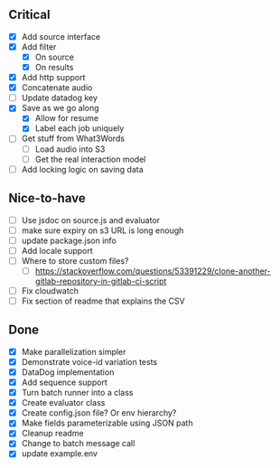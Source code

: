 ## Critical
- [X] Add source interface
- [X] Add filter
  - [X] On source
  - [X] On results
- [X] Add http support
- [X] Concatenate audio
- [ ] Update datadog key
- [X] Save as we go along
  - [X] Allow for resume
  - [X] Label each job uniquely
- [ ] Get stuff from What3Words
  - [ ] Load audio into S3
  - [ ] Get the real interaction model
- [ ] Add locking logic on saving data

## Nice-to-have
- [ ] Use jsdoc on source.js and evaluator
- [ ] make sure expiry on s3 URL is long enough
- [ ] update package.json info
- [ ] Add locale support
- [ ] Where to store custom files?
  - [ ] https://stackoverflow.com/questions/53391229/clone-another-gitlab-repository-in-gitlab-ci-script
- [ ] Fix cloudwatch
- [ ] Fix section of readme that explains the CSV

## Done
- [X] Make parallelization simpler
- [X] Demonstrate voice-id variation tests
- [X] DataDog implementation
- [X] Add sequence support
- [X] Turn batch runner into a class
- [X] Create evaluator class
- [X] Create config.json file? Or env hierarchy?
- [X] Make fields parameterizable using JSON path
- [X] Cleanup readme
- [X] Change to batch message call
- [X] update example.env
